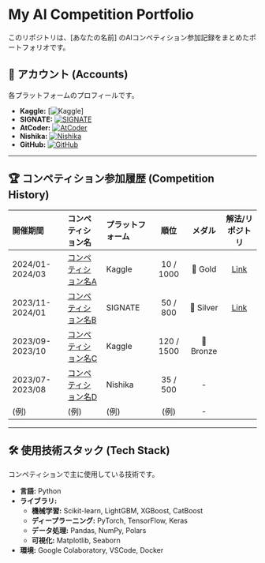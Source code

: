 # My AI Competition Portfolio

このリポジトリは、[あなたの名前] のAIコンペティション参加記録をまとめたポートフォリオです。

## 🔗 アカウント (Accounts)

各プラットフォームのプロフィールです。

- **Kaggle:** [![Kaggle](https://www.kaggle.com/toraaaaa)]
- **SIGNATE:** [![SIGNATE](https://img.shields.io/badge/SIGNATE-2D3092?style=for-the-badge&logo=signate&logoColor=white)](ここにあなたのSIGNATEプロフィールURL)
- **AtCoder:** [![AtCoder](https://img.shields.io/badge/AtCoder-000000?style=for-the-badge&logo=atcoder&logoColor=white)](ここにあなたのAtCoderプロフィールURL)
- **Nishika:** [![Nishika](https://img.shields.io/badge/Nishika-39C5BB?style=for-the-badge&logo=nishika&logoColor=white)](ここにあなたのNishikaプロフィールURL)
- **GitHub:** [![GitHub](https://img.shields.io/badge/GitHub-181717?style=for-the-badge&logo=github&logoColor=white)](ここにあなたのGitHubプロフィールURL)

---

## 🏆 コンペティション参加履歴 (Competition History)

| 開催期間 | コンペティション名 | プラットフォーム | 順位 | メダル | 解法/リポジトリ |
| :--- | :--- | :--- | :---: | :---: | :---: |
| 2024/01-2024/03 | [コンペティション名A](ここにコンペのURL) | Kaggle | 10 / 1000 | 🥇 Gold | [Link](ここに解法のURL) |
| 2023/11-2024/01 | [コンペティション名B](ここにコンペのURL) | SIGNATE | 50 / 800 | 🥈 Silver | [Link](ここに解法のURL) |
| 2023/09-2023/10 | [コンペティション名C](ここにコンペのURL) | Kaggle | 120 / 1500 | 🥉 Bronze| |
| 2023/07-2023/08 | [コンペティション名D](ここにコンペのURL) | Nishika | 35 / 500 | - | |
| (例) | (例) | (例) | (例) | - | |

---

## 🛠️ 使用技術スタック (Tech Stack)

コンペティションで主に使用している技術です。

- **言語:** Python
- **ライブラリ:**
  - **機械学習:** Scikit-learn, LightGBM, XGBoost, CatBoost
  - **ディープラーニング:** PyTorch, TensorFlow, Keras
  - **データ処理:** Pandas, NumPy, Polars
  - **可視化:** Matplotlib, Seaborn
- **環境:** Google Colaboratory, VSCode, Docker

